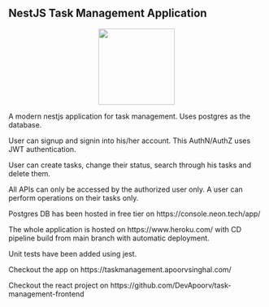 ## NestJS Task Management Application
<p align="center">
  <img src="https://docs.nestjs.com/assets/logo-small.svg" width="150px" height="150px"/>
</p>
 <p>A modern nestjs application for task management. Uses postgres as the database.</p>
 <p>User can signup and signin into his/her account. This AuthN/AuthZ uses JWT authentication.</p>
 <p>User can create tasks, change their status, search through his tasks and delete them.</p>
 <p>All APIs can only be accessed by the authorized user only. A user can perform operations on their tasks only.</p>
 <p>Postgres DB has been hosted in free tier on https://console.neon.tech/app/</p>
 <p>The whole application is hosted on https://www.heroku.com/ with CD pipeline build from main branch with automatic deployment.</p>
 <p>Unit tests have been added using jest.</p>
 <p>Checkout the app on https://taskmanagement.apoorvsinghal.com/</p>
 <p>Checkout the react project on https://github.com/DevApoorv/task-management-frontend</p>
